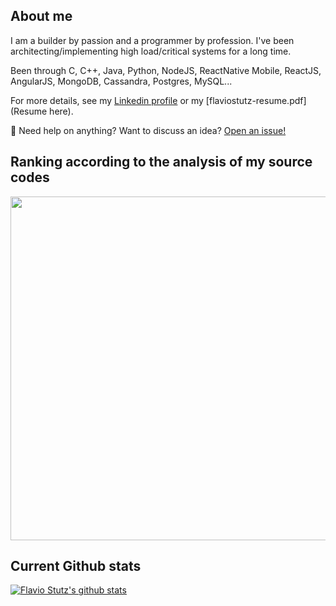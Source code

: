 
## About me

I am a builder by passion and a programmer by profession. I've been architecting/implementing high load/critical systems for a long time.

Been through C, C++, Java, Python, NodeJS, ReactNative Mobile, ReactJS, AngularJS, MongoDB, Cassandra, Postgres, MySQL...

For more details, see my [Linkedin profile](https://www.linkedin.com/in/flaviostutz/) or my [flaviostutz-resume.pdf](Resume here).

💬 Need help on anything? Want to discuss an idea? [Open an issue!](http://github.com/flaviostutz/flaviostutz)

## Ranking according to the analysis of my source codes

<img
  src="https://cr-ss-service.azurewebsites.net/api/ScreenShot?widget=summary&username=flaviostutz&badges=3&show-avatar=false&style=--header-bg-color:%23000;--border-radius:10px"
  width=550
/>

## Current Github stats

[![Flavio Stutz's github stats](https://github-readme-stats.vercel.app/api?username=flaviostutz)](https://github.com/anuraghazra/github-readme-stats)
